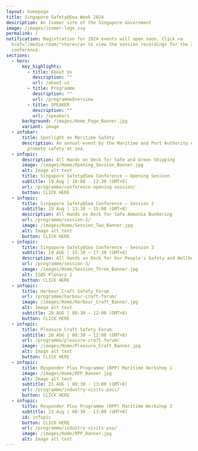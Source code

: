 ```yaml
---
layout: homepage
title: Singapore Safety@Sea Week 2024
description: An Isomer site of the Singapore Government
image: /images/isomer-logo.svg
permalink: /
notification: Registration for 2024 events will open soon. Click <a
  href="/media-room/">here</a> to view the session recordings for the 2023
  conference.
sections:
  - hero:
      key_highlights:
        - title: About Us
          description: ""
          url: /about-us
        - title: Programme
          description: ""
          url: /programmeOverview
        - title: SPEAKER
          description: ""
          url: /speakers
      background: /images/Home_Page_Banner.jpg
      variant: image
  - infobar:
      title: Spotlight on Maritime Safety
      description: An annual event by the Maritime and Port Authority of Singapore to
        promote safety at sea.
  - infopic:
      description: All Hands on Deck for Safe and Green Shipping
      image: /images/Home/Opening_Session_Banner.jpg
      alt: Image alt text
      title: Singapore Safety@Sea Conference – Opening Session
      subtitle: 19 Aug | 10:00 - 12:30 (GMT+8)
      url: /programme/conference-opening-session/
      button: CLICK HERE
  - infopic:
      title: Singapore Safety@Sea Conference – Session 2
      subtitle: 19 Aug | 13:30 – 15:00 (GMT+8)
      description: All Hands on Deck for Safe Ammonia Bunkering
      url: /programme/session-2/
      image: /images/Home/Session_Two_Banner.jpg
      alt: Image alt text
      button: CLICK HERE
  - infopic:
      title: Singapore Safety@Sea Conference - Session 3
      subtitle: 19 AUG | 15:30 – 17:30 (GMT+8)
      description: All Hands on Deck for Our People's Safety and Wellbeing
      url: /programme/session-3/
      image: /images/Home/Session_Three_Banner.jpg
      alt: IS@S Plenary 2
      button: CLICK HERE
  - infopic:
      title: Harbour Craft Safety Forum
      url: /programme/harbour-craft-forum/
      image: /images/Home/Harbour_Craft_Banner.jpg
      alt: Image alt text
      subtitle: 20 AUG | 08:30 – 12:00 (GMT+8)
      button: CLICK HERE
  - infopic:
      title: Pleasure Craft Safety Forum
      subtitle: 20 AUG | 08:30 – 12:00 (GMT+8)
      url: /programme/pleasure-craft-forum/
      image: /images/Home/Pleasure_Craft_Banner.jpg
      alt: Image alt text
      button: CLICK HERE
  - infopic:
      title: Responder Plus Programme (RPP) Maritime Workshop 1
      image: /images/Home/RPP_Banner.jpg
      alt: Image alt text
      subtitle: 21 AUG | 08:30 - 13:00 (GMT+8)
      url: /programme/industry-visits-pocc/
      button: CLICK HERE
  - infopic:
      title: Responder Plus Programme (RPP) Maritime Workshop 2
      subtitle: 23 Aug | 08:30 - 13:00 (GMT+8)
      id: infopic
      button: CLICK HERE
      url: /programme/industry-visits-psa/
      image: /images/Home/RPP_Banner.jpg
      alt: Image alt text
---
```

